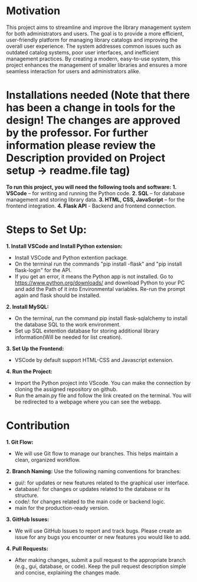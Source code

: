 # Motivation 
This project aims to streamline and improve the library management system for both administrators and users. The goal is to provide a more efficient, user-friendly platform for managing library catalogs and improving the overall user experience. The system addresses common issues such as outdated catalog systems, poor user interfaces, and inefficient management practices. By creating a modern, easy-to-use system, this project enhances the management of smaller libraries and ensures a more seamless interaction for users and administrators alike.


# Installations needed (Note that there has been a change in tools for the design! The changes are approved by the professor. For further information please review the Description provided on Project setup -> readme.file tag)
**To run this project, you will need the following tools and software:** 
**1. VSCode** – for writing and running the Python code.
**2. SQL** – for database management and storing library data.
**3. HTML, CSS, JavaScript** – for the frontend integration.
**4. Flask API** - Backend and frontend connection.


# Steps to Set Up:
**1. Install VSCode and Install Python extension:**
- Install VSCode and Python extention package.
- On the terminal run the commands "pip install -flask" and "pip install flask-login" for the API.
- If you get an error, it means the Python app is not installed. Go to https://www.python.org/downloads/ and download Python to your PC and add the Path of it into Environmental variables. Re-run the prompt again and flask should be installed.
 
**2. Install MySQL:**
- On the terminal, run the command pip install flask-sqlalchemy to install the database SQL to the work environment.
- Set up SQL extention database for storing additional library information(Will be needed for list creation).

**3. Set Up the Frontend:**
- VSCode by default support HTML-CSS and Javascript extension.

**4. Run the Project:**
- Import the Python project into VScode. You can make the connection by cloning the assigned repository on github.
- Run the amain.py file and follow the link created on the terminal. You will be redirected to a webpage where you can see the webapp.

# Contribution 
**1. Git Flow:**
- We will use Git flow to manage our branches. This helps maintain a clean, organized workflow.

**2. Branch Naming:**
Use the following naming conventions for branches:
- gui/<feature-name>:  for updates or new features related to the graphical user interface.
- database/<feature-name>: for changes or updates related to the database or its structure.
- code/<feature-name>:  for changes related to the main code or backend logic.
- main for the production-ready version.
   
**3. GitHub Issues:**
- We will use GitHub Issues to report and track bugs. Please create an issue for any bugs you encounter or new features you would like to add.

**4. Pull Requests:**
- After making changes, submit a pull request to the appropriate branch (e.g., gui, database, or code). Keep the pull request description simple and concise, explaining the changes made.


